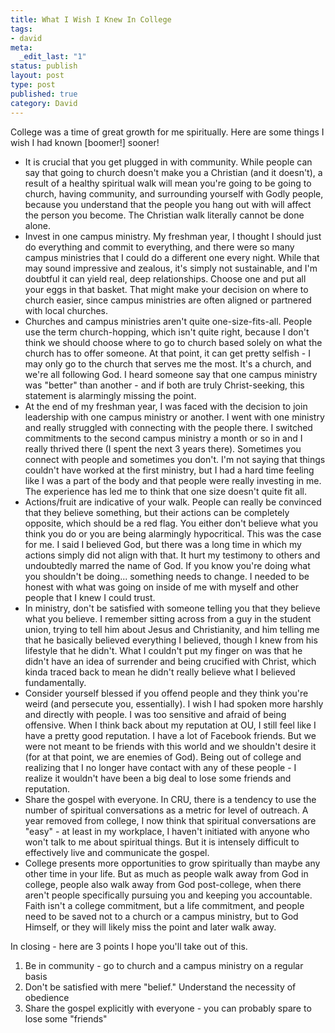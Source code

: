 ```yaml
---
title: What I Wish I Knew In College
tags:
- david
meta:
  _edit_last: "1"
status: publish
layout: post
type: post
published: true
category: David
---
```

College was a time of great growth for me spiritually. Here are some things I wish I had known [boomer!] sooner!

- It is crucial that you get plugged in with community. While people can say that going to church doesn't make you a Christian (and it doesn't), a result of a healthy spiritual walk will mean you're going to be going to church, having community, and surrounding yourself with Godly people, because you understand that the people you hang out with will affect the person you become. The Christian walk literally cannot be done alone.
- Invest in one campus ministry. My freshman year, I thought I should just do everything and commit to everything, and there were so many campus ministries that I could do a different one every night. While that may sound impressive and zealous, it's simply not sustainable, and I'm doubtful it can yield real, deep relationships. Choose one and put all your eggs in that basket. That might make your decision on where to church easier, since campus ministries are often aligned or partnered with local churches.
- Churches and campus ministries aren't quite one-size-fits-all. People use the term church-hopping, which isn't quite right, because I don't think we should choose where to go to church based solely on what the church has to offer someone. At that point, it can get pretty selfish - I may only go to the church that serves me the most. It's a church, and we're all following God. I heard someone say that one campus ministry was "better" than another - and if both are truly Christ-seeking, this statement is alarmingly missing the point.
- At the end of my freshman year, I was faced with the decision to join leadership with one campus ministry or another. I went with one ministry and really struggled with connecting with the people there. I switched commitments to the second campus ministry a month or so in and I really thrived there (I spent the next 3 years there). Sometimes you connect with people and sometimes you don't. I'm not saying that things couldn't have worked at the first ministry, but I had a hard time feeling like I was a part of the body and that people were really investing in me. The experience has led me to think that one size doesn't quite fit all.
- Actions/fruit are indicative of your walk. People can really be convinced that they believe something, but their actions can be completely opposite, which should be a red flag. You either don't believe what you think you do or you are being alarmingly hypocritical. This was the case for me. I said I believed God, but there was a long time in which my actions simply did not align with that. It hurt my testimony to others and undoubtedly marred the name of God. If you know you're doing what you shouldn't be doing... something needs to change. I needed to be honest with what was going on inside of me with myself and other people that I knew I could trust.
- In ministry, don't be satisfied with someone telling you that they believe what you believe. I remember sitting across from a guy in the student union, trying to tell him about Jesus and Christianity, and him telling me that he basically believed everything I believed, though I knew from his lifestyle that he didn't. What I couldn't put my finger on was that he didn't have an idea of surrender and being crucified with Christ, which kinda traced back to mean he didn't really believe what I believed fundamentally.
- Consider yourself blessed if you offend people and they think you're weird (and persecute you, essentially). I wish I had spoken more harshly and directly with people. I was too sensitive and afraid of being offensive. When I think back about my reputation at OU, I still feel like I have a pretty good reputation. I have a lot of Facebook friends. But we were not meant to be friends with this world and we shouldn't desire it (for at that point, we are enemies of God). Being out of college and realizing that I no longer have contact with any of these people - I realize it wouldn't have been a big deal to lose some friends and reputation.
- Share the gospel with everyone. In CRU, there is a tendency to use the number of spiritual conversations as a metric for level of outreach. A year removed from college, I now think that spiritual conversations are "easy" - at least in my workplace, I haven't initiated with anyone who won't talk to me about spiritual things. But it is intensely difficult to effectively live and communicate the gospel.
- College presents more opportunities to grow spiritually than maybe any other time in your life. But as much as people walk away from God in college, people also walk away from God post-college, when there aren't people specifically pursuing you and keeping you accountable. Faith isn't a college commitment, but a life commitment, and people need to be saved not to a church or a campus ministry, but to God Himself, or they will likely miss the point and later walk away.

In closing - here are 3 points I hope you'll take out of this.

1. Be in community - go to church and a campus ministry on a regular basis
2. Don't be satisfied with mere "belief." Understand the necessity of obedience
3. Share the gospel explicitly with everyone - you can probably spare to lose some "friends"
